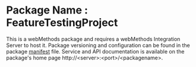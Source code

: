 # Package Name : FeatureTestingProject
This is a webMethods package and requires a webMethods Integration Server to host it. Package versioning and configuration can be found in the package [manifest](./FeatureTestingProject/manifest.v3) file. Service and API documentation is available on the package's home page http://&lt;server&gt;:&lt;port&gt;/&lt;packagename>.